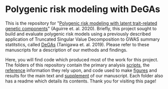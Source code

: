 # Polygenic risk modeling with DeGAs

This is the repository for "[Polygenic risk modeling with latent trait-related genetic components](https://doi.org/10.1101/808675)" (Aguirre et. al. 2020). Briefly, this project sought to build and evaluate polygenic risk models using a previously described application of Truncated Singular Value Decomposition to GWAS summary statitstics, called [DeGAs](https://www.ncbi.nlm.nih.gov/pmc/articles/PMC6731283/) (Tanigawa et. al. 2019). Please refer to these manuscripts for a description of our methods and findings.

Here, you will find code which produced most of the work for this project. The folders of this repository contain the primary analysis [scripts](scripts), the [reference](reference) information they rely upon, and code used to make [figures](figures) and results for the main text and [supplement](supplement) of our manuscript. Each folder also has a readme which details its contents. Thank you for visiting this page!



